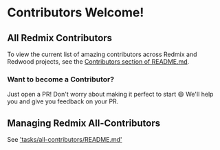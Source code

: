 # Contributors Welcome!

## All Redmix Contributors

To view the current list of amazing contributors across Redmix and Redwood projects, see the [Contributors section of README.md](https://github.com/redmix-run/redmix/blob/main/README.md#contributors).

### Want to become a Contributor?

Just open a PR! Don't worry about making it perfect to start 😄 We'll help you and give you feedback on your PR.

## Managing Redmix All-Contributors

See ['tasks/all-contributors/README.md'](https://github.com/redmix-run/redmix/tree/main/tasks/all-contributors/README.md)
